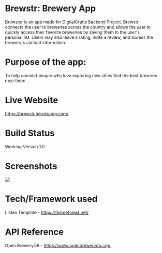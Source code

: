 # Brewstr: Brewery App
Brewster is an app made for DigitalCrafts Backend Project. Brewstr connects the user to breweries across the country and allows the user to quickly access their favorite breweries by saving them to the user's personal list. Users may also leave a rating, write a review, and access the brewery's contact information.

# Purpose of the app:
To help connect people who love exploring new cities find the best brewries near them. 

# Live Website
https://brewstr.herokuapp.com/

# Build Status
Working Version 1.0

# Screenshots
 
![](https://user-images.githubusercontent.com/71364408/113429689-f3426100-93a6-11eb-8e65-f7c1cc2c9c17.png)

# Tech/Framework used
Listeo Template - https://themeforest.net/

# API Reference
Open BreweryDB - https://www.openbrewerydb.org/
